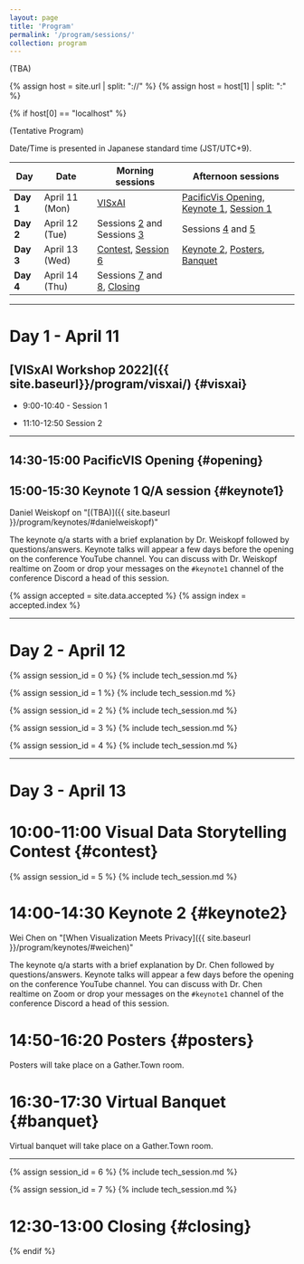```yaml
---
layout: page
title: 'Program'
permalink: '/program/sessions/'
collection: program
---
```


(TBA)

{% assign host = site.url | split: "://" %}
{% assign host = host[1] | split: ":" %}

{% if host[0] == "localhost" %}

(Tentative Program)

<span class="notice">Date/Time is presented in Japanese standard time (JST/UTC+9).</span>

| Day | Date | Morning sessions | Afternoon sessions |
----- | -------------- | -------------------- | -------------------- |
| **Day 1** | April 11 (Mon) | [VISxAI](#visxai) | [PacificVis Opening](#opening), [Keynote 1](#keynote1), [Session 1](#session1)
| **Day 2** | April 12 (Tue) | Sessions [2](#session2) and Sessions [3](#session3) | Sessions [4](#session4) and [5](#session5)
| **Day 3** | April 13 (Wed) | [Contest](#contest), [Session 6](#session6) | [Keynote 2](#keynote2), [Posters](#posters), [Banquet](#banquet)
| **Day 4** | April 14 (Thu) | Sessions [7](#session7) and [8](#session8), [Closing](#closing)

---

# Day 1 - April 11

## [VISxAI Workshop 2022]({{ site.baseurl}}/program/visxai/) {#visxai}

- 9:00-10:40 - Session 1

- 11:10-12:50 Session 2

---
## 14:30-15:00 PacificVIS Opening {#opening}

## 15:00-15:30 Keynote 1 Q/A session {#keynote1}

Daniel Weiskopf on "[(TBA)]({{ site.baseurl }}/program/keynotes/#danielweiskopf)"

<span class="notice">The keynote q/a starts with a brief explanation by Dr. Weiskopf followed by questions/answers.   Keynote talks will appear a few days before the opening on the conference YouTube channel.  You can discuss with Dr. Weiskopf realtime on Zoom or drop your messages on the `#keynote1` channel of the conference Discord a head of this session.</span>

{% assign accepted = site.data.accepted %}
{% assign index = accepted.index %}

---
# Day 2 - April 12

{% assign session_id = 0 %}
{% include tech_session.md %}

{% assign session_id = 1 %}
{% include tech_session.md %}

{% assign session_id = 2 %}
{% include tech_session.md %}

{% assign session_id = 3 %}
{% include tech_session.md %}

{% assign session_id = 4 %}
{% include tech_session.md %}

---
# Day 3 - April 13

# 10:00-11:00 Visual Data Storytelling Contest {#contest}

{% assign session_id = 5 %}
{% include tech_session.md %}

# 14:00-14:30 Keynote 2 {#keynote2}

Wei Chen on "[When Visualization Meets Privacy]({{ site.baseurl }}/program/keynotes/#weichen)"

<span class="notice">The keynote q/a starts with a brief explanation by Dr. Chen followed by questions/answers.  Keynote talks will appear a few days before the opening on the conference YouTube channel.  You can discuss with Dr. Chen realtime on Zoom or drop your messages on the `#keynote1` channel of the conference Discord a head of this session.</span>

# 14:50-16:20 Posters {#posters}

Posters will take place on a Gather.Town room.

# 16:30-17:30 Virtual Banquet {#banquet}

Virtual banquet will take place on a Gather.Town room.

---
{% assign session_id = 6 %}
{% include tech_session.md %}

{% assign session_id = 7 %}
{% include tech_session.md %}

# 12:30-13:00 Closing {#closing}

{% endif %}
